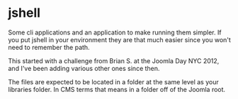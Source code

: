 jshell
======

Some cli applications and an application to make running them simpler. If you put jshell in your environment they are that much easier since you won't need to remember the path.

This started with a challenge from Brian S. at the Joomla Day NYC 2012, and I've been adding various other ones since then.

The files are expected to be located in a folder at the same level as your libraries folder. In CMS terms that means in a folder off of the Joomla root.